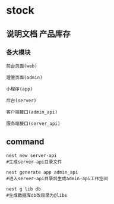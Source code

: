# stock

## 说明文档 产品库存

### 各大模块

    前台页面(web)

    理管页面(admin)

    小程序(app)

    后台(server)

    客户端接口(admin_api)

    服务端接口(server_api)

## command

    nest new server-api
    #生成server-api目录文件

    nest generate app admin_api
    #进入server-api目录后生成admin-api工作空间

    nest g lib db
    #生成数据库db改目录为@libs

